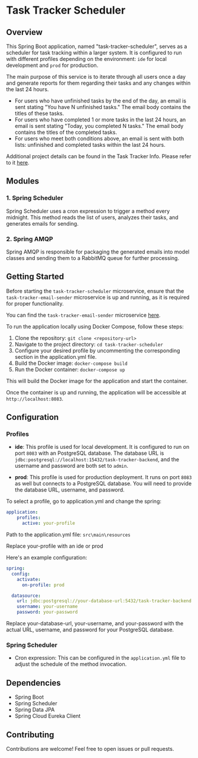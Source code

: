 # Task Tracker Scheduler

## Overview

This Spring Boot application, named "task-tracker-scheduler", serves as a scheduler for task tracking within a larger system. It is configured to run with different profiles depending on the environment: `ide` for local development and `prod` for production.

The main purpose of this service is to iterate through all users once a day and generate reports for them regarding their tasks and any changes within the last 24 hours.

- For users who have unfinished tasks by the end of the day, an email is sent stating "You have N unfinished tasks." The email body contains the titles of these tasks.
- For users who have completed 1 or more tasks in the last 24 hours, an email is sent stating "Today, you completed N tasks." The email body contains the titles of the completed tasks.
- For users who meet both conditions above, an email is sent with both lists: unfinished and completed tasks within the last 24 hours.

Additional project details can be found in the Task Tracker Info.  Please refer to it [here](https://github.com/Bityta/task-tracker-info).


## Modules

### 1. Spring Scheduler
Spring Scheduler uses a cron expression to trigger a method every midnight. This method reads the list of users, analyzes their tasks, and generates emails for sending.

### 2. Spring AMQP
Spring AMQP is responsible for packaging the generated emails into model classes and sending them to a RabbitMQ queue for further processing.

## Getting Started

Before starting the `task-tracker-scheduler` microservice, ensure that the `task-tracker-email-sender` microservice is up and running, as it is required for proper functionality.

You can find the `task-tracker-email-sender` microservice [here](https://github.com/Bityta/task-tracker-email-sender).


To run the application locally using Docker Compose, follow these steps:

1. Clone the repository: `git clone <repository-url>`
2. Navigate to the project directory: `cd task-tracker-scheduler`
3. Configure your desired profile by uncommenting the corresponding section in the application.yml file.
4. Build the Docker image: `docker-compose build`
5. Run the Docker container: `docker-compose up`

This will build the Docker image for the application and start the container.

Once the container is up and running, the application will be accessible at `http://localhost:8083`.

## Configuration

### Profiles

- **ide**: This profile is used for local development. It is configured to run on port `8083` with an PostgreSQL database. The database URL is `jdbc:postgresql://localhost:15432/task-tracker-backend`, and the username and password are both set to `admin`.
  
- **prod**: This profile is used for production deployment. It runs on port `8083` as well but connects to a PostgreSQL database. You will need to provide the database URL, username, and password.

To select a profile, go to application.yml and change the spring:
```yaml
application:
    profiles:
      active: your-profile
  ```
Path to the application.yml file: `src\main\resources`


Replace your-profile with an ide or prod

Here's an example configuration:

```yaml
spring:
  config:
    activate:
      on-profile: prod

  datasource:
    url: jdbc:postgresql://your-database-url:5432/task-tracker-backend
    username: your-username
    password: your-password
```
Replace your-database-url, your-username, and your-password with the actual URL, username, and password for your PostgreSQL database.

### Spring Scheduler
- Cron expression: This can be configured in the `application.yml` file to adjust the schedule of the method invocation.


## Dependencies
- Spring Boot
- Spring Scheduler
- Spring Data JPA
- Spring Cloud Eureka Client

## Contributing
Contributions are welcome! Feel free to open issues or pull requests.


